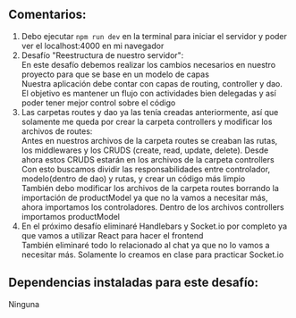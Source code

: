 ## Comentarios:

1. Debo ejecutar `npm run dev` en la terminal para iniciar el servidor y poder ver el localhost:4000 en mi navegador
2. Desafío "Reestructura de nuestro servidor": <br>
   En este desafío debemos realizar los cambios necesarios en nuestro proyecto para que se base en un modelo de capas <br>
   Nuestra aplicación debe contar con capas de routing, controller y dao. El objetivo es mantener un flujo con actividades bien delegadas y así poder tener mejor control sobre el código <br>
3. Las carpetas routes y dao ya las tenía creadas anteriormente, así que solamente me queda por crear la carpeta controllers y modificar los archivos de routes: <br>
   Antes en nuestros archivos de la carpeta routes se creaban las rutas, los middlewares y los CRUDS (create, read, update, delete). Desde ahora estos CRUDS estarán en los archivos de la carpeta controllers <br>
   Con esto buscamos dividir las responsabilidades entre controlador, modelo(dentro de dao) y rutas, y crear un código más limpio <br>
   También debo modificar los archivos de la carpeta routes borrando la importación de productModel ya que no la vamos a necesitar más, ahora importamos los controladores. Dentro de los archivos controllers importamos productModel
4. En el próximo desafío eliminaré Handlebars y Socket.io por completo ya que vamos a utilizar React para hacer el frontend <br>
   También eliminaré todo lo relacionado al chat ya que no lo vamos a necesitar más. Solamente lo creamos en clase para practicar Socket.io



## Dependencias instaladas para este desafío:

Ninguna